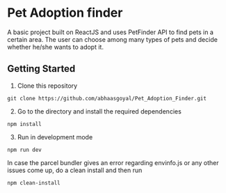 # Pet Adoption finder

A basic project built on ReactJS and uses PetFinder API to find pets in a certain area. The user can choose among many types of pets and decide whether he/she wants to adopt it.

## Getting Started

1. Clone this repository

```
git clone https://github.com/abhaasgoyal/Pet_Adoption_Finder.git
```

2. Go to the directory and install the required dependencies

```
npm install
```

3. Run in development mode

```
npm run dev
```

In case the parcel bundler gives an error regarding envinfo.js or any other issues come up, do a clean install and then run

```
npm clean-install
```
